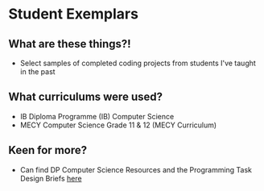 # Student Exemplars

## What are these things?!
- Select samples of completed coding projects from students I've taught in the past

## What curriculums were used?
- IB Diploma Programme (IB) Computer Science
- MECY Computer Science Grade 11 & 12 (MECY Curriculum)

## Keen for more?
- Can find DP Computer Science Resources and the Programming Task Design Briefs [here](https://mvpoirier.github.io/coding_dp/)
